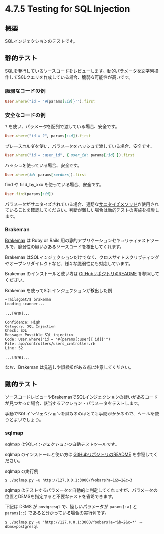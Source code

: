 # 4.7.5 Testing for SQL Injection

## 概要

SQLインジェクションのテストです。

## 静的テスト

SQLを発行しているソースコードをレビューします。動的パラメータを文字列操作してSQLクエリを作成している場合、脆弱な可能性が高いです。

### 脆弱なコードの例

```ruby
User.where("id = '#{params[:id]}'").first
```

### 安全なコードの例

`?` を使い、パラメータを配列で渡している場合、安全です。

```ruby
User.where("id = ?", params[:id]).first
```

プレースホルダを使い、パラメータをハッシュで渡している場合、安全です。

```ruby
User.where("id = :user_id", { user_id: params[:id] }).first
```

ハッシュを使っている場合、安全です。

```ruby
User.where(id: params[:orders]).first
```

find や find_by_xxx を使っている場合、安全です。

```ruby
User.find(params[:id])
```

パラメータがサニタイズされている場合、適切な[サニタイズメソッド](https://api.rubyonrails.org/classes/ActiveRecord/Sanitization/ClassMethods.html)が使用されていることを確認してください。判断が難しい場合は動的テストの実施を推奨します。

### Brakeman

[Brakeman](https://brakemanscanner.org/) は Ruby on Rails 用の静的アプリケーションセキュリティテストツールで、脆弱性の疑いがあるソースコードを検出してくれます。

Brakeman はSQLインジェクションだけでなく、クロスサイトスクリプティングやオープンリダイレクトなど、様々な脆弱性にも対応しています。

Brakeman のインストールと使い方は [GitHubリポジトリのREADME](https://github.com/presidentbeef/brakeman) を参照してください。

Brakeman を使ってSQLインジェクションが検出した例

```shell
~railsgoat/$ brakeman
Loading scanner...

...[省略]...

Confidence: High
Category: SQL Injection
Check: SQL
Message: Possible SQL injection
Code: User.where("id = '#{params[:user][:id]}'")
File: app/controllers/users_controller.rb
Line: 52

...[省略]...
```

なお、Brakeman は見逃しや誤検知がある点は注意してください。

## 動的テスト

ソースコードレビューやBrakemanでSQLインジェクションの疑いがあるコードが見つかった場合、該当するアクション・パラメータをテストします。

手動でSQLインジェクションを試みるのはとても手間がかかるので、ツールを使うとよいでしょう。

### sqlmap

[sqlmap](https://sqlmap.org/) はSQLインジェクションの自動テストツールです。

sqlmap のインストールと使い方は [GitHubリポジトリのREADME](https://github.com/sqlmapproject/sqlmap) を参照してください。

sqlmap の実行例

```shell
$ ./sqlmap.py -u http://127.0.0.1:3000/foobars?a=1&b=2&c=3
```

sqlmap はテストするパラメータを自動的に判定してくれますが、パラメータの位置とDBMSを指定すると不要なテストを省略できます。

下記は DBMS が `postgresql` で、怪しいパラメータが `params[:a]` と `params[:c]` であると分かっている場合の実行例です。

```shell
$ ./sqlmap.py -u 'http://127.0.0.1:3000/foobars?a=*&b=2&c=*' --dbms=postgresql
```